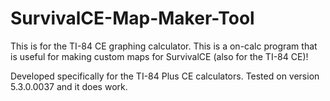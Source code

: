 # SurvivalCE-Map-Maker-Tool
This is for the TI-84 CE graphing calculator. This is a on-calc program that is useful for making custom maps for SurvivalCE (also for the TI-84 CE)!

Developed specifically for the TI-84 Plus CE calculators.
Tested on version 5.3.0.0037 and it does work.
